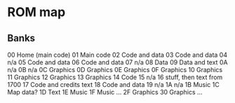 # ROM map

## Banks

00 Home (main code)
01 Main code
02 Code and data
03 Code and data
04 n/a
05 Code and data
06 Code and data
07 n/a
08 Data
09 Data and text
0A n/a
0B n/a
0C Graphics
0D Graphics
0E Graphics
0F Graphics
10 Graphics
11 Graphics
12 Graphics
13 Graphics
14 Code
15 n/a
16 stuff, then text from 1700
17 Code and credits text
18 Code and data
19 n/a
1A n/a
1B Music
1C Map data?
1D Text
1E Music
1F Music
…
2F Graphics
30 Graphics
…
